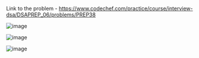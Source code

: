 Link to the problem - https://www.codechef.com/practice/course/interview-dsa/DSAPREP_06/problems/PREP38


![image](https://github.com/Haleshot/Competitive-Programming/assets/57552973/7617a435-73b6-48c8-9f5e-71d5bff5f6bd)


![image](https://github.com/Haleshot/Competitive-Programming/assets/57552973/32d3e636-c39b-4a0a-910f-e6a7007e9e10)


![image](https://github.com/Haleshot/Competitive-Programming/assets/57552973/279a87c6-2ecb-435c-9eea-8149e58f8966)
